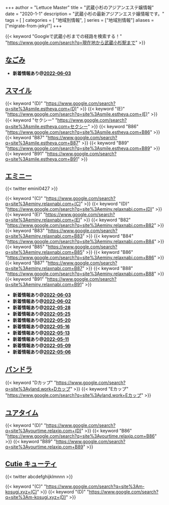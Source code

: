 +++
author = "Lettuce Master"
title = "武蔵小杉のアジアンエステ嬢情報"
date = "2020-1-1"
description = "武蔵小杉の最新アジアンエステ嬢情報です。"
tags = [
]
categories = [
    "地域別情報",
]
series = ["地域別情報"]
aliases = ["migrate-from-jekyl"]
+++

{{< keyword "Googleで武蔵小杉までの経路を検索する！" "https://www.google.com/search?q=現在地から武蔵小杉駅まで" >}}

## [なごみ](http://www.nagomi-aroma.xyz/)


- **新着情報あり@[2022-06-03](/post/2022-06-03)**
## [スマイル](http://smile.estheya.com/)
{{< keyword "(D)" "https://www.google.com/search?q=site%3Asmile.estheya.com+(D)" >}} {{< keyword "(E)" "https://www.google.com/search?q=site%3Asmile.estheya.com+(E)" >}} {{< keyword "セクシー" "https://www.google.com/search?q=site%3Asmile.estheya.com+セクシー" >}} {{< keyword "B86" "https://www.google.com/search?q=site%3Asmile.estheya.com+B86" >}} {{< keyword "B87" "https://www.google.com/search?q=site%3Asmile.estheya.com+B87" >}} {{< keyword "B89" "https://www.google.com/search?q=site%3Asmile.estheya.com+B89" >}} {{< keyword "B91" "https://www.google.com/search?q=site%3Asmile.estheya.com+B91" >}} 

## [エミニー](http://eminy.relaxnabi.com/)


{{< twitter emini0427 >}}

{{< keyword "(C)" "https://www.google.com/search?q=site%3Aeminy.relaxnabi.com+(C)" >}} {{< keyword "(D)" "https://www.google.com/search?q=site%3Aeminy.relaxnabi.com+(D)" >}} {{< keyword "(E)" "https://www.google.com/search?q=site%3Aeminy.relaxnabi.com+(E)" >}} {{< keyword "B82" "https://www.google.com/search?q=site%3Aeminy.relaxnabi.com+B82" >}} {{< keyword "B83" "https://www.google.com/search?q=site%3Aeminy.relaxnabi.com+B83" >}} {{< keyword "B84" "https://www.google.com/search?q=site%3Aeminy.relaxnabi.com+B84" >}} {{< keyword "B85" "https://www.google.com/search?q=site%3Aeminy.relaxnabi.com+B85" >}} {{< keyword "B86" "https://www.google.com/search?q=site%3Aeminy.relaxnabi.com+B86" >}} {{< keyword "B87" "https://www.google.com/search?q=site%3Aeminy.relaxnabi.com+B87" >}} {{< keyword "B88" "https://www.google.com/search?q=site%3Aeminy.relaxnabi.com+B88" >}} {{< keyword "B91" "https://www.google.com/search?q=site%3Aeminy.relaxnabi.com+B91" >}} 

- **新着情報あり@[2022-06-03](/post/2022-06-03)**
- **新着情報あり@[2022-06-02](/post/2022-06-02)**
- **新着情報あり@[2022-05-28](/post/2022-05-28)**
- **新着情報あり@[2022-05-25](/post/2022-05-25)**
- **新着情報あり@[2022-05-20](/post/2022-05-20)**
- **新着情報あり@[2022-05-16](/post/2022-05-16)**
- **新着情報あり@[2022-05-13](/post/2022-05-13)**
- **新着情報あり@[2022-05-11](/post/2022-05-11)**
- **新着情報あり@[2022-05-09](/post/2022-05-09)**
- **新着情報あり@[2022-05-06](/post/2022-05-06)**
## [パンドラ](http://yland.work/)
{{< keyword "Dカップ" "https://www.google.com/search?q=site%3Ayland.work+Dカップ" >}} {{< keyword "Eカップ" "https://www.google.com/search?q=site%3Ayland.work+Eカップ" >}} 

## [ユアタイム](https://yourtime.relaxjp.com/)
{{< keyword "(D)" "https://www.google.com/search?q=site%3Ayourtime.relaxjp.com+(D)" >}} {{< keyword "B86" "https://www.google.com/search?q=site%3Ayourtime.relaxjp.com+B86" >}} {{< keyword "B89" "https://www.google.com/search?q=site%3Ayourtime.relaxjp.com+B89" >}} 

## [Cutie キューティ](https://m-kosugi.xyz/)


{{< twitter abcdefghijklmnnn >}}

{{< keyword "(C)" "https://www.google.com/search?q=site%3Am-kosugi.xyz+(C)" >}} {{< keyword "(D)" "https://www.google.com/search?q=site%3Am-kosugi.xyz+(D)" >}} 

